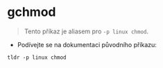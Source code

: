 # gchmod

> Tento příkaz je aliasem pro `-p linux chmod`.

- Podívejte se na dokumentaci původního příkazu:

`tldr -p linux chmod`

